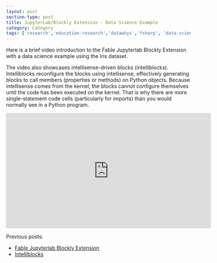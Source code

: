 ```yaml
---
layout: post
section-type: post
title: JupyterLab/Blockly Extension - Data Science Example
category: Category
tags: ['research','education-research','datawhys','fsharp', 'data-science','machine-learning','programming','statistics']
---
```


Here is a brief video introduction to the Fable Jupyterlab Blockly Extension with a data science example using the Iris dataset. 

The video also showcases intellisense-driven blocks (intelliblocks). Intelliblocks reconfigure the blocks using intellisense, effectively generating blocks to call members (properties or methods) on Python objects. Because intellisense comes from the kernel, the blocks cannot configure themselves until the code has been executed on the kernel. That is why there are more single-statement code cells (particularly for imports) than you would normally see in a Python program.


<iframe width="560" height="315" src="https://www.youtube.com/embed/QG4iqVGSz8Q" frameborder="0" allow="accelerometer; autoplay; encrypted-media; gyroscope; picture-in-picture" allowfullscreen></iframe>

Previous posts:

- [Fable Jupyterlab Blockly Extension](https://olney.ai/category/2019/12/27/jupyterlabblockly.html)
- [Intelliblocks](https://olney.ai/category/2020/01/20/intelliblocks.html)
